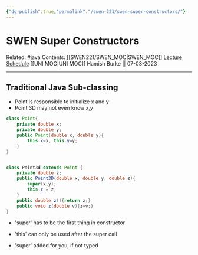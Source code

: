 ```yaml
---
{"dg-publish":true,"permalink":"/swen-221/swen-super-constructors/"}
---
```



# SWEN Super Constructors

Related: #java 
Contents: [[SWEN221/SWEN_MOC\|SWEN_MOC]]
[Lecture Schedule](https://ecs.wgtn.ac.nz/Courses/SWEN221_2023T1/LectureSchedule)
[[UNI MOC\|UNI MOC]]
Hamish Burke || 07-03-2023
***

## Traditional Java Sub-classing

- Point is responsible to initialize x and y
- Point 3D may not even know x,y

```java
class Point{
	private double x;
	private double y;
	public Point(double x, double y){
		this.x=x, this.y=y;
	}
}


class Point3d extends Point {
	private double z;
	public Point3D(double x, double y, double z){
		super(x,y);
		this.z = z;
	}
	public double z(){return z;}
	public void z(double v){z=v;}
}
```

- 'super' has to be the first thing in constructor
- 'this' can only be used after the super call


- 'super' added for you, if not typed







